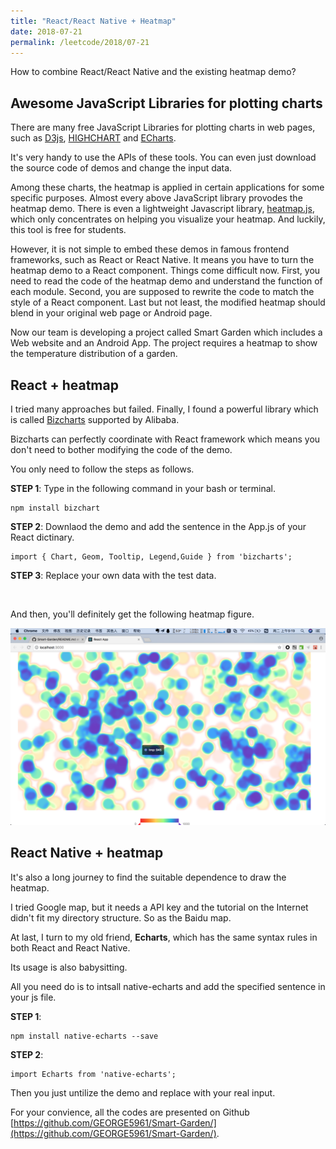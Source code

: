 ```yaml
---
title: "React/React Native + Heatmap"
date: 2018-07-21
permalink: /leetcode/2018/07-21
---
```



How to combine React/React Native and the existing heatmap demo?

## Awesome JavaScript Libraries for plotting charts

There are many free JavaScript Libraries for plotting charts in web pages, such as [D3js](https://d3js.org/), [HIGHCHART](https://www.highcharts.com/) and [ECharts](http://echarts.baidu.com/). 

It's very handy to use the APIs of these tools. You can even just download the source code of demos and change the input data.

Among these charts, the heatmap is applied in certain applications for some specific purposes. Almost every above JavaScript library provodes the heatmap demo. There is even a lightweight Javascript library, [heatmap.js](https://www.patrick-wied.at/static/heatmapjs/), which only concentrates on helping you visualize your heatmap. And luckily, this tool is free for students.


However, it is not simple to embed these demos in famous frontend frameworks, such as React or React Native. It means you have to turn the heatmap demo to a React component. Things come difficult now. First, you need to read the code of the heatmap demo and understand the function of each module. Second, you are supposed to rewrite the code to match the style of a React component. Last but not least, the modified heatmap should blend in your original web page or Android page. 

Now our team is developing a project called Smart Garden which includes a Web website and an Android App. The project requires a heatmap to show the temperature distribution of a garden.

## React + heatmap

I tried many approaches but failed. Finally, I found a powerful library which is called [Bizcharts](https://alibaba.github.io/BizCharts/) supported by Alibaba.

Bizcharts can perfectly coordinate with React framework which means you don't need to bother modifying the code of the demo.

You only need to follow the steps as follows.

**STEP 1**: Type in the following command in your bash or terminal.

```
npm install bizchart
``` 

**STEP 2**: Downlaod the demo and add the sentence in the App.js of your React dictinary.

```
import { Chart, Geom, Tooltip, Legend,Guide } from 'bizcharts';
```

**STEP 3**: Replace your own data with the test data.

<br>

And then, you'll definitely get the following heatmap figure.


![](https://github.com/GEORGE5961/Smart-Garden/raw/master/code/heatmap_component/pic.png?raw=true)

## React Native + heatmap

It's also a long journey to find the suitable dependence to draw the heatmap.

I tried Google map, but it needs a API key and the tutorial on the Internet didn't fit my directory structure. So as the Baidu map.

At last, I turn to my old friend, **Echarts**, which has the same syntax rules in both React and React Native.

Its usage is also babysitting.

All you need do is to intsall native-echarts and add the specified sentence in your js file.

**STEP 1**:

```
npm install native-echarts --save
```

**STEP 2**:

```
import Echarts from 'native-echarts';
```
Then you just untilize the demo and replace with your real input.

For your convience, all the codes are presented on Github [https://github.com/GEORGE5961/Smart-Garden/](https://github.com/GEORGE5961/Smart-Garden/).




